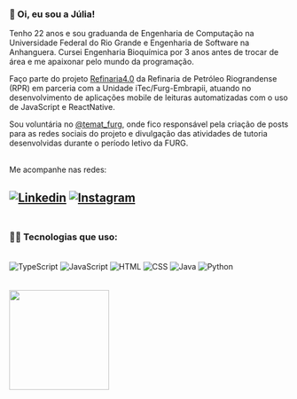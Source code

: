 ### 👋 Oi, eu sou a Júlia!

Tenho 22 anos e sou graduanda de Engenharia de Computação na Universidade Federal do Rio Grande e Engenharia de Software na Anhanguera. Cursei Engenharia Bioquímica por 3 anos antes de trocar de área e me apaixonar pelo mundo da programação. 
<br/>

Faço parte do projeto [Refinaria4.0](https://www.furg.br/noticias/noticias-institucional/unidade-itec-furg-embrapii-assina-seu-primeiro-contrato-nesta-sexta-feira-19) da Refinaria de Petróleo Riograndense (RPR) em parceria com a Unidade iTec/Furg-Embrapii, atuando no desenvolvimento de aplicações mobile de leituras automatizadas com o uso de JavaScript e ReactNative.
<br/>

Sou voluntária no [@temat_furg](https://www.instagram.com/temat_furg/), onde fico responsável pela criação de posts para as redes sociais do projeto e divulgação das atividades de tutoria desenvolvidas durante o período letivo da FURG.
<br/>
<br/>

Me acompanhe nas redes:
<br/>

[![Linkedin](https://img.shields.io/badge/LinkedIn-0077B5?style=for-the-badge&logo=linkedin&logoColor=white)](https://www.linkedin.com/in/juliakonflanzfreitas/)
[![Instagram](https://img.shields.io/badge/Instagram-E4405F?style=for-the-badge&logo=instagram&logoColor=white)](https://www.instagram.com/juliakonflanz/)
<br/><br/>
--------------------
### 👩‍💻 Tecnologias que uso:
<div style="display: inline_block"><br/>
  <img align="center" alt="TypeScript" src="https://img.shields.io/badge/TypeScript-007ACC?style=for-the-badge&logo=typescript&logoColor=white" />
  <img align="center" alt="JavaScript" src="https://img.shields.io/badge/JavaScript-F7DF1E?style=for-the-badge&logo=javascript&logoColor=black" />
  <img align="center" alt="HTML" src="https://img.shields.io/badge/HTML-239120?style=for-the-badge&logo=html5&logoColor=white" />
  <img align="center" alt="CSS" src="https://img.shields.io/badge/CSS-239120?&style=for-the-badge&logo=css3&logoColor=white" />
  <img align="center" alt="Java" src="https://img.shields.io/badge/Java-ED8B00?style=for-the-badge&logo=java&logoColor=white" />
  <img align="center" alt="Python" src="https://img.shields.io/badge/Python-3776AB?style=for-the-badge&logo=python&logoColor=white" />
</div>
  <br/><br/>
<div>
  <a href="https://github.com/juliakonflanz">
  <img height="180em" src="https://github-readme-stats.vercel.app/api/top-langs/?username=juliakonflanz&layout=compact&langs_count=7&theme=tokyonight"/>
</div>
